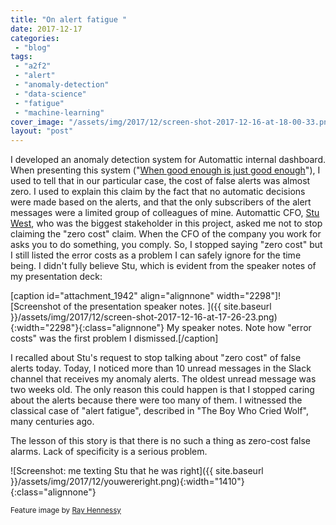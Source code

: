 ```yaml
---
title: "On alert fatigue "
date: 2017-12-17
categories: 
 - "blog"
tags: 
 - "a2f2"
 - "alert"
 - "anomaly-detection"
 - "data-science"
 - "fatigue"
 - "machine-learning"
cover_image: "/assets/img/2017/12/screen-shot-2017-12-16-at-18-00-33.png"
layout: "post"
---
```


I developed an anomaly detection system for Automattic internal dashboard. When presenting this system ("[When good enough is just good enough](http://gorelik.net/2017/08/14/anomaly-detection-in-time-series-now-the-video/)"), I used to tell that in our particular case, the cost of false alerts was almost zero. I used to explain this claim by the fact that no automatic decisions were made based on the alerts, and that the only subscribers of the alert messages were a limited group of colleagues of mine. Automattic CFO, [Stu West](https://www.linkedin.com/in/stuwest/), who was the biggest stakeholder in this project, asked me not to stop claiming the "zero cost" claim. When the CFO of the company you work for asks you to do something, you comply. So, I stopped saying "zero cost" but I still listed the error costs as a problem I can safely ignore for the time being. I didn't fully believe Stu, which is evident from the speaker notes of my presentation deck:

 

[caption id="attachment_1942" align="alignnone" width="2298"]![Screenshot of the presentation speaker notes. ]({{ site.baseurl }}/assets/img/2017/12/screen-shot-2017-12-16-at-17-26-23.png){:width="2298"}{:class="alignnone"} My speaker notes. Note how "error costs" was the first problem I dismissed.[/caption]

 

I recalled about Stu's request to stop talking about "zero cost" of false alerts today. Today, I noticed more than 10 unread messages in the Slack channel that receives my anomaly alerts. The oldest unread message was two weeks old. The only reason this could happen is that I stopped caring about the alerts because there were too many of them. I witnessed the classical case of "alert fatigue", described in "The Boy Who Cried Wolf", many centuries ago.

The lesson of this story is that there is no such a thing as zero-cost false alarms. Lack of specificity is a serious problem.

![Screenshot: me texting Stu that he was right]({{ site.baseurl }}/assets/img/2017/12/youwereright.png){:width="1410"}{:class="alignnone"}

<small>Feature image by <a href="https://unsplash.com/photos/9rloii_qmmwhttps://unsplash.com/photos/9rloii_qmmw" target="_blank" rel="noopener">Ray Hennessy</a></small>
